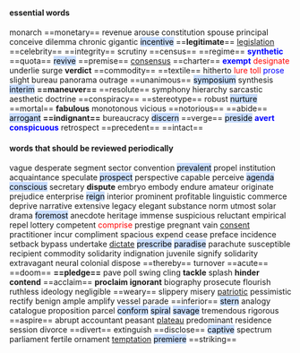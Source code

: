 #### essential words
monarch ==monetary== revenue arouse constitution spouse principal conceive dilemma chronic gigantic <mark style="background: #ADCCFFA6;">incentive</mark> ==**legitimate**== <u>legislation</u> ==celebrity== ==integrity== scrutiny ==census== ==regime== <b><mark style="background: transparent; color: blue">synthetic</mark></b> ==quota== <mark style="background: #ADCCFFA6;">revive</mark> ==premise== <u>consensus</u> ==charter== <b><mark style="background: transparent; color: blue">exempt</mark></b> <mark style="background: transparent; color: red">designate</mark> underlie surge **verdict** ==commodity== ==textile== hitherto <mark style="background: transparent; color: red">lure toll</mark>  <mark style="background: transparent; color: blue">prose</mark> slight bureau panorama outrage ==unanimous== <mark style="background: #ADCCFFA6;">symposium</mark> synthesis <mark style="background: #ADCCFFA6;">interim</mark> **==maneuver==** ==resolute== symphony hierarchy sarcastic aesthetic doctrine ==conspiracy== ==stereotype== robust <mark style="background: #ADCCFFA6;">nurture</mark> ==mortal== **fabulous** monotonous vicious ==notorious== ==abide== <mark style="background: #ADCCFFA6;">arrogant</mark> **==indignant==** bureaucracy <mark style="background: #ADCCFFA6;">discern</mark> ==verge== <mark style="background: #ADCCFFA6;">preside</mark> <b><mark style="background: transparent; color: blue">avert</mark></b> <b><mark style="background: transparent; color: blue"> conspicuous</mark></b> retrospect ==precedent== ==intact== 


#### words that should be reviewed periodically
vague desperate segment sector convention <mark style="background: #ADCCFFA6;">prevalent</mark> propel institution acquaintance  speculate <mark style="background: #ADCCFFA6;">prospect</mark> perspective capable perceive <mark style="background: #ADCCFFA6;">agenda</mark> <mark style="background: #ADCCFFA6;">conscious</mark> secretary **dispute** embryo embody endure amateur originate prejudice enterprise <mark style="background: #ADCCFFA6;">reign</mark> interior prominent profitable linguistic commerce deprive narrative extensive legacy elegant substance norm utmost solar drama <mark style="background: #ADCCFFA6;">foremost</mark> anecdote heritage immense suspicious reluctant empirical repel lottery competent <mark style="background: transparent; color: red">comprise</mark> prestige pregnant vain <u>consent</u> practitioner incur compliment spacious expend cease preface incidence setback bypass undertake <u>dictate</u> <mark style="background: #ADCCFFA6;">prescribe</mark> <mark style="background: #ADCCFFA6;">paradise</mark> parachute susceptible recipient commodity solidarity indignation juvenile signify solidarity extravagant neural colonial dispose ==thereby== turnover ==acute== ==doom== **==pledge==** pave poll swing cling **tackle** splash **hinder** **contend** ==acclaim== **proclaim ignorant** biography prosecute flourish ruthless ideology negligible ==weary== slippery misery <u>patriotic</u> pessimistic rectify benign ample amplify vessel parade ==inferior== <mark style="background: #ADCCFFA6;">stern</mark> analogy catalogue proposition parcel <mark style="background: #ADCCFFA6;">conform</mark> <mark style="background: #ADCCFFA6;">spiral</mark> <mark style="background: #ADCCFFA6;">savage</mark> tremendous rigorous ==aspire== abrupt accountant peasant <u>plateau</u> predominant residence session divorce ==divert== extinguish ==disclose== <mark style="background: #ADCCFFA6;">captive</mark> spectrum parliament fertile ornament <u>temptation</u> <mark style="background: #ADCCFFA6;">premiere</mark> ==striking== 